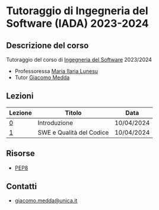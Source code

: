 # Tutoraggio di Ingegneria del Software (IADA) 2023-2024

<!-- New section -->

## Descrizione del corso

Tutoraggio del corso di [Ingegneria del Software](https://unica.coursecatalogue.cineca.it/insegnamenti/2024/21412/2021/9999/11022) 2023/2024

- Professoressa [Maria Ilaria Lunesu](https://web.unica.it/unica/page/it/mariai_lunesu)
- Tutor [Giacomo Medda](https://jackmedda.github.io)

<!-- New subsection -->

<!-- New section -->

## Lezioni

<div class="scrollable">

| Lezione                                                                                                                                   | Titolo                   | Data       |
| ----------------------------------------------------------------------------------------------------------------------------------------- |--------------------------|------------|
| [0](https://jackmedda.github.io/Tutoraggio-Ingegneria-del-Software_IADA_/lezioni/0-Introduzione/)                                         | Introduzione             | 10/04/2024 |
| [1](https://jackmedda.github.io/Tutoraggio-Ingegneria-del-Software_IADA_/lezioni/1-SWE%20e%20Qualita%20del%20Codice/#/8/23/1)             | SWE e Qualità del Codice | 10/04/2024 |

</div>

<!-- New section -->

## Risorse

- [PEP8](https://peps.python.org/pep-0008)

<!-- New section -->

## Contatti

- [giacomo.medda@unica.it](mailto:giacomo.medda@unica.it)